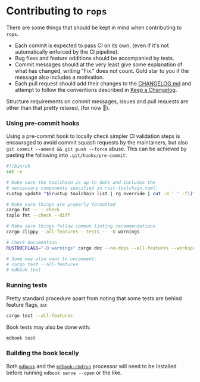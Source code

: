 # Contributing to `rops`

There are some things that should be kept in mind when contributing to `rops`.
- Each commit is expected to pass CI on its own, (even if it's not automatically enforced by the CI pipeline).
- Bug fixes and feature additions should be accompanied by tests.
- Commit messages should at the very least give some explanation of what has changed, writing "Fix." does not count. Gold star to you if the message also includes a motivation.
- Each pull request should add their changes to the [CHANGELOG.md](CHANGELOG.md) and attempt to follow the conventions described in [Keep a Changelog](https://keepachangelog.com).

Structure requirements on commit messages, issues and pull requests are other than that pretty relaxed, (for now 🤞).

### Using pre-commit hooks

 Using a pre-commit hook to locally check simpler CI validation steps is encouraged to avoid commit squash requests by the maintainers, but also `git commit --amend && git push --force` abuse. This can be achieved by pasting the following into `.git/hooks/pre-commit`:

```sh
#!/bin/sh
set -e

# Make sure the toolchain is up to date and includes the
# neccessary components specified in rust-toolchain.toml:
rustup update "$(rustup toolchain list | rg override | cut -d ' ' -f1)"

# Make sure things are properly formatted
cargo fmt -- --check
taplo fmt --check --diff

# Make sure things follow common linting recommendations
cargo clippy --all-features --tests -- -D warnings

# Check documention
RUSTDOCFLAGS="-D warnings" cargo doc --no-deps --all-features --workspace --exclude rops-cli

# Some may also want to uncomment:
# cargo test --all-features
# mdbook test
```

### Running tests

Pretty standard procedure apart from noting that some tests are behind feature flags, so:

```sh
cargo test --all-features
```

Book tests may also be done with:

```sh
mdbook test
```

### Building the book locally

Both [`mdbook`](https://rust-lang.github.io/mdBook/guide/installation.html) and the [`mdbook-cmdrun`](https://github.com/FauconFan/mdbook-cmdrun?tab=readme-ov-file#getting-started) processor will need to be installed before running `mdbook serve --open` or the like.
